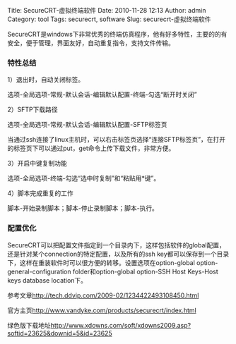 Title: SecureCRT-虚拟终端软件
Date: 2010-11-28 12:13
Author: admin
Category: tool
Tags: securecrt, software
Slug: securecrt-虚拟终端软件

SecureCRT是windows下非常优秀的终端仿真程序，他有好多特性，主要的的有安全，便于管理，界面友好，自动重复指令，支持文件传输。

### 特性总结

1）退出时，自动关闭标签。

选项-全局选项-常规-默认会话-编辑默认配置-终端-勾选“断开时关闭”

2）SFTP下载路径

选项-全局选项-常规-默认会话-编辑默认配置-SFTP标签页

当通过ssh连接了linux主机时，可以右击标签页选择“连接SFTP标签页”，在打开的标签页下可以通过put，get命令上传下载文件，非常方便。

3）开启中键复制功能

选项-全局选项-终端-勾选“选中时复制”和“粘贴用\*键”。

4）脚本完成重复的工作

脚本-开始录制脚本；脚本-停止录制脚本；脚本-执行。

### 配置优化

SecureCRT可以把配置文件指定到一个目录内下，这样包括软件的global配置，还是针对某个connection的特定配置，以及所有的ssh
key都可以保存到一个目录下，这样在重装软件时可以很方便的转移。设置选项在option-global
option-general-configuration folder和option-global option-SSH Host
Keys-Host keys database location下。

参考文章<http://tech.ddvip.com/2009-02/1234422493108450.html>

官方主页<http://www.vandyke.com/products/securecrt/index.html>

绿色版下载地址<http://www.xdowns.com/soft/xdowns2009.asp?softid=23625&downid=5&id=23625>

